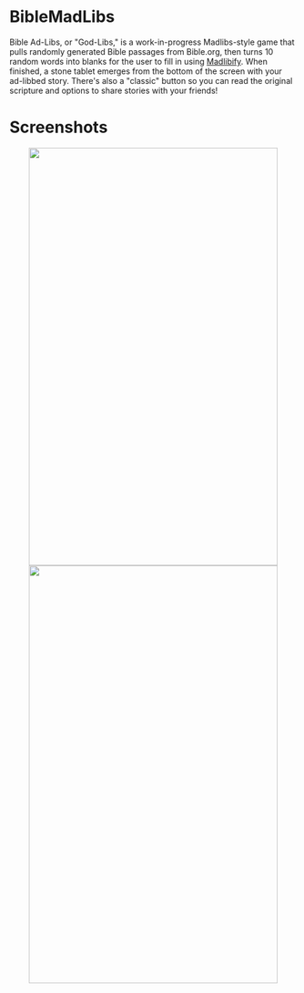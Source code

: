 # BibleMadLibs
Bible Ad-Libs, or "God-Libs," is a work-in-progress Madlibs-style game that pulls randomly generated Bible passages from Bible.org, then turns 10 random words into blanks for the user to fill in using [Madlibify](https://github.com/rockbot/madlibify). When finished, a stone tablet emerges from the bottom of the screen with your ad-libbed story. There's also a "classic" button so you can read the original scripture and options to share stories with your friends!

# Screenshots
<div align="center">

<img src ="https://github.com/JStrawn/BibleMadLibs/blob/master/img/godlibs.gif" height="733" width="437">  

<img src="https://github.com/JStrawn/BibleMadLibs/blob/master/img/godlibs2.gif" height="733" width="437">  

</div>
